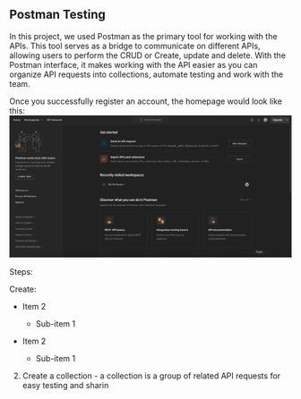 Postman Testing
---
In this project, we used Postman as the primary tool for working with the APIs. This tool serves as a bridge to communicate on different APIs, allowing users to perform the CRUD or Create, update and delete. With the Postman interface, it makes working with the API easier as you can organize API requests into collections, automate testing and work with the team.


Once you successfully register an account, the homepage would look like this:
![Hompage](images/1-homepage.png)


Steps:

Create:
- Item 2
  - Sub-item 1

- Item 2
  - Sub-item 1

2. Create a collection - a collection is a group of related API requests for easy testing and sharin
